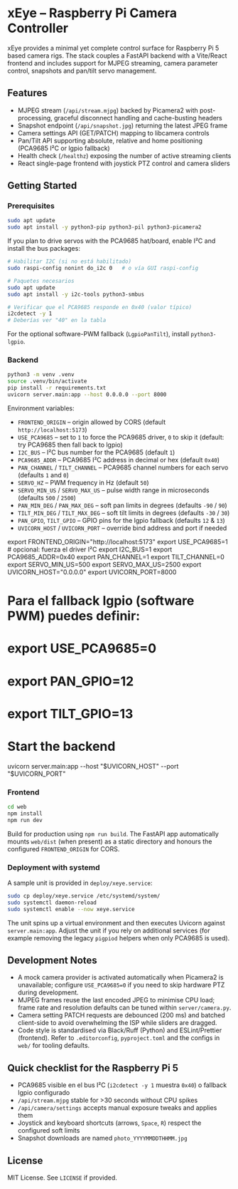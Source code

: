 # xEye – Raspberry Pi Camera Controller

xEye provides a minimal yet complete control surface for Raspberry Pi 5 based
camera rigs.  The stack couples a FastAPI backend with a Vite/React frontend and
includes support for MJPEG streaming, camera parameter control, snapshots and
pan/tilt servo management.

## Features

- MJPEG stream (`/api/stream.mjpg`) backed by Picamera2 with post-processing,
  graceful disconnect handling and cache-busting headers
- Snapshot endpoint (`/api/snapshot.jpg`) returning the latest JPEG frame
- Camera settings API (GET/PATCH) mapping to libcamera controls
- Pan/Tilt API supporting absolute, relative and home positioning (PCA9685 I²C or lgpio fallback)
- Health check (`/healthz`) exposing the number of active streaming clients
- React single-page frontend with joystick PTZ control and camera sliders

## Getting Started

### Prerequisites

```bash
sudo apt update
sudo apt install -y python3-pip python3-pil python3-picamera2
```

If you plan to drive servos with the PCA9685 hat/board, enable I²C and install the bus packages:

```bash
# Habilitar I2C (si no está habilitado)
sudo raspi-config nonint do_i2c 0   # o vía GUI raspi-config

# Paquetes necesarios
sudo apt update
sudo apt install -y i2c-tools python3-smbus

# Verificar que el PCA9685 responde en 0x40 (valor típico)
i2cdetect -y 1
# Deberías ver "40" en la tabla
```

For the optional software-PWM fallback (`LgpioPanTilt`), install `python3-lgpio`.

### Backend

```bash
python3 -m venv .venv
source .venv/bin/activate
pip install -r requirements.txt
uvicorn server.main:app --host 0.0.0.0 --port 8000
```

Environment variables:

- `FRONTEND_ORIGIN` – origin allowed by CORS (default `http://localhost:5173`)
- `USE_PCA9685` – set to `1` to force the PCA9685 driver, `0` to skip it (default: try PCA9685 then fall back to lgpio)
- `I2C_BUS` – I²C bus number for the PCA9685 (default `1`)
- `PCA9685_ADDR` – PCA9685 I²C address in decimal or hex (default `0x40`)
- `PAN_CHANNEL` / `TILT_CHANNEL` – PCA9685 channel numbers for each servo (defaults `1` and `0`)
- `SERVO_HZ` – PWM frequency in Hz (default `50`)
- `SERVO_MIN_US` / `SERVO_MAX_US` – pulse width range in microseconds (defaults `500` / `2500`)
- `PAN_MIN_DEG` / `PAN_MAX_DEG` – soft pan limits in degrees (defaults `-90` / `90`)
- `TILT_MIN_DEG` / `TILT_MAX_DEG` – soft tilt limits in degrees (defaults `-30` / `30`)
- `PAN_GPIO`, `TILT_GPIO` – GPIO pins for the lgpio fallback (defaults `12` & `13`)
- `UVICORN_HOST` / `UVICORN_PORT` – override bind address and port if needed


export FRONTEND_ORIGIN="http://localhost:5173"
export USE_PCA9685=1          # opcional: fuerza el driver I²C
export I2C_BUS=1
export PCA9685_ADDR=0x40
export PAN_CHANNEL=1
export TILT_CHANNEL=0
export SERVO_MIN_US=500
export SERVO_MAX_US=2500
export UVICORN_HOST="0.0.0.0"
export UVICORN_PORT=8000

# Para el fallback lgpio (software PWM) puedes definir:
# export USE_PCA9685=0
# export PAN_GPIO=12
# export TILT_GPIO=13

# Start the backend
uvicorn server.main:app --host "$UVICORN_HOST" --port "$UVICORN_PORT"

### Frontend

```bash
cd web
npm install
npm run dev
```

Build for production using `npm run build`. The FastAPI app automatically mounts
`web/dist` (when present) as a static directory and honours the configured
`FRONTEND_ORIGIN` for CORS.

### Deployment with systemd

A sample unit is provided in `deploy/xeye.service`:

```bash
sudo cp deploy/xeye.service /etc/systemd/system/
sudo systemctl daemon-reload
sudo systemctl enable --now xeye.service
```

The unit spins up a virtual environment and then executes Uvicorn against
`server.main:app`.  Adjust the unit if you rely on additional services (for
example removing the legacy `pigpiod` helpers when only PCA9685 is used).

## Development Notes

- A mock camera provider is activated automatically when Picamera2 is
  unavailable; configure `USE_PCA9685=0` if you need to skip hardware PTZ during
  development.
- MJPEG frames reuse the last encoded JPEG to minimise CPU load; frame rate and
  resolution defaults can be tuned within `server/camera.py`.
- Camera setting PATCH requests are debounced (200 ms) and batched client-side
  to avoid overwhelming the ISP while sliders are dragged.
- Code style is standardised via Black/Ruff (Python) and ESLint/Prettier
  (frontend). Refer to `.editorconfig`, `pyproject.toml` and the configs in
  `web/` for tooling defaults.

## Quick checklist for the Raspberry Pi 5

- PCA9685 visible en el bus I²C (`i2cdetect -y 1` muestra `0x40`) o fallback lgpio configurado
- `/api/stream.mjpg` stable for >30 seconds without CPU spikes
- `/api/camera/settings` accepts manual exposure tweaks and applies them
- Joystick and keyboard shortcuts (arrows, `Space`, `R`) respect the configured
  soft limits
- Snapshot downloads are named `photo_YYYYMMDDTHHMM.jpg`

## License

MIT License. See `LICENSE` if provided.
